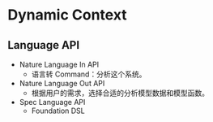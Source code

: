 # Dynamic Context

## Language API 

- Nature Language In API
    - 语言转 Command：分析这个系统。 
- Nature Language Out API
    - 根据用户的需求，选择合适的分析模型数据和模型函数。
- Spec Language API
    - Foundation DSL
